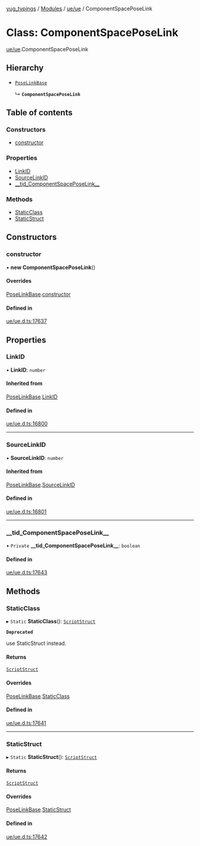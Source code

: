 [yug_typings](../README.md) / [Modules](../modules.md) / [ue/ue](../modules/ue_ue.md) / ComponentSpacePoseLink

# Class: ComponentSpacePoseLink

[ue/ue](../modules/ue_ue.md).ComponentSpacePoseLink

## Hierarchy

- [`PoseLinkBase`](ue_ue.PoseLinkBase.md)

  ↳ **`ComponentSpacePoseLink`**

## Table of contents

### Constructors

- [constructor](ue_ue.ComponentSpacePoseLink.md#constructor)

### Properties

- [LinkID](ue_ue.ComponentSpacePoseLink.md#linkid)
- [SourceLinkID](ue_ue.ComponentSpacePoseLink.md#sourcelinkid)
- [\_\_tid\_ComponentSpacePoseLink\_\_](ue_ue.ComponentSpacePoseLink.md#__tid_componentspaceposelink__)

### Methods

- [StaticClass](ue_ue.ComponentSpacePoseLink.md#staticclass)
- [StaticStruct](ue_ue.ComponentSpacePoseLink.md#staticstruct)

## Constructors

### constructor

• **new ComponentSpacePoseLink**()

#### Overrides

[PoseLinkBase](ue_ue.PoseLinkBase.md).[constructor](ue_ue.PoseLinkBase.md#constructor)

#### Defined in

[ue/ue.d.ts:17637](https://github.com/YugMetaverse/yug_typings/blob/b7d9b19/ue/ue.d.ts#L17637)

## Properties

### LinkID

• **LinkID**: `number`

#### Inherited from

[PoseLinkBase](ue_ue.PoseLinkBase.md).[LinkID](ue_ue.PoseLinkBase.md#linkid)

#### Defined in

[ue/ue.d.ts:16800](https://github.com/YugMetaverse/yug_typings/blob/b7d9b19/ue/ue.d.ts#L16800)

___

### SourceLinkID

• **SourceLinkID**: `number`

#### Inherited from

[PoseLinkBase](ue_ue.PoseLinkBase.md).[SourceLinkID](ue_ue.PoseLinkBase.md#sourcelinkid)

#### Defined in

[ue/ue.d.ts:16801](https://github.com/YugMetaverse/yug_typings/blob/b7d9b19/ue/ue.d.ts#L16801)

___

### \_\_tid\_ComponentSpacePoseLink\_\_

• `Private` **\_\_tid\_ComponentSpacePoseLink\_\_**: `boolean`

#### Defined in

[ue/ue.d.ts:17643](https://github.com/YugMetaverse/yug_typings/blob/b7d9b19/ue/ue.d.ts#L17643)

## Methods

### StaticClass

▸ `Static` **StaticClass**(): [`ScriptStruct`](ue_ue.ScriptStruct.md)

**`Deprecated`**

use StaticStruct instead.

#### Returns

[`ScriptStruct`](ue_ue.ScriptStruct.md)

#### Overrides

[PoseLinkBase](ue_ue.PoseLinkBase.md).[StaticClass](ue_ue.PoseLinkBase.md#staticclass)

#### Defined in

[ue/ue.d.ts:17641](https://github.com/YugMetaverse/yug_typings/blob/b7d9b19/ue/ue.d.ts#L17641)

___

### StaticStruct

▸ `Static` **StaticStruct**(): [`ScriptStruct`](ue_ue.ScriptStruct.md)

#### Returns

[`ScriptStruct`](ue_ue.ScriptStruct.md)

#### Overrides

[PoseLinkBase](ue_ue.PoseLinkBase.md).[StaticStruct](ue_ue.PoseLinkBase.md#staticstruct)

#### Defined in

[ue/ue.d.ts:17642](https://github.com/YugMetaverse/yug_typings/blob/b7d9b19/ue/ue.d.ts#L17642)
